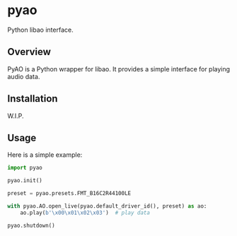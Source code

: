 # pyao

Python libao interface.

## Overview

PyAO is a Python wrapper for libao. It provides a simple interface for playing audio data.

## Installation

W.I.P.

## Usage

Here is a simple example:

```python
import pyao

pyao.init()

preset = pyao.presets.FMT_B16C2R44100LE

with pyao.AO.open_live(pyao.default_driver_id(), preset) as ao:
    ao.play(b'\x00\x01\x02\x03')  # play data

pyao.shutdown()
```